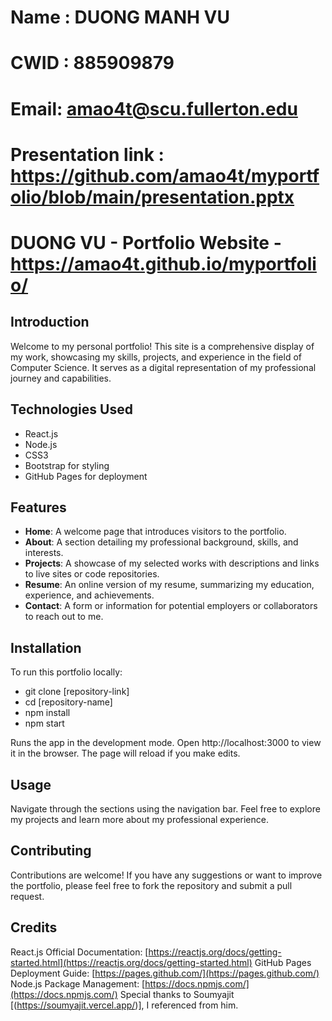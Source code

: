 # Name : DUONG MANH VU 
# CWID : 885909879
# Email: amao4t@scu.fullerton.edu 

# Presentation link : https://github.com/amao4t/myportfolio/blob/main/presentation.pptx


# DUONG VU - Portfolio Website - https://amao4t.github.io/myportfolio/

## Introduction
Welcome to my personal portfolio! This site is a comprehensive display of my work, showcasing my skills, projects, and experience in the field of Computer Science.
 It serves as a digital representation of my professional journey and capabilities.

## Technologies Used
- React.js
- Node.js
- CSS3
- Bootstrap for styling
- GitHub Pages for deployment

## Features
- **Home**: A welcome page that introduces visitors to the portfolio.
- **About**: A section detailing my professional background, skills, and interests.
- **Projects**: A showcase of my selected works with descriptions and links to live sites or code repositories.
- **Resume**: An online version of my resume, summarizing my education, experience, and achievements.
- **Contact**: A form or information for potential employers or collaborators to reach out to me.

## Installation
To run this portfolio locally:
- git clone [repository-link]
- cd [repository-name]
- npm install
- npm start

Runs the app in the development mode.
Open http://localhost:3000 to view it in the browser. The page will reload if you make edits.

## Usage
Navigate through the sections using the navigation bar. Feel free to explore my projects and learn more about my professional experience.

## Contributing
Contributions are welcome! If you have any suggestions or want to improve the portfolio, please feel free to fork the repository and submit a pull request.

## Credits
React.js Official Documentation: [https://reactjs.org/docs/getting-started.html](https://reactjs.org/docs/getting-started.html)
GitHub Pages Deployment Guide: [https://pages.github.com/](https://pages.github.com/)
Node.js Package Management: [https://docs.npmjs.com/](https://docs.npmjs.com/)
Special thanks to Soumyajit [(https://soumyajit.vercel.app/)], I referenced from him.




